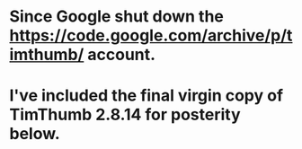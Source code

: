 # Since Google shut down the https://code.google.com/archive/p/timthumb/ account.

# I've included the final virgin copy of TimThumb 2.8.14 for posterity below.


